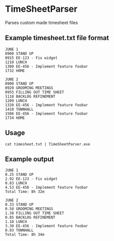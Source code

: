 # TimeSheetParser
Parses custom made timesheet files

## Example timesheet.txt file format

```
JUNE 1
0900 STAND UP
0915 EE-123 - Fix widget
1210 LUNCH
1300 EE-456 - Implement feature foobar
1732 HOME

JUNE 2
0900 STAND UP
0920 GROOMING MEETINGS
0955 FILLING OUT TIME SHEET
1118 BACKLOG REFINEMENT
1209 LUNCH
1320 EE-456 - Implement feature foobar
1410 TOWNHALL
1506 EE-456 - Implement feature foobar
1734 HOME
```

## Usage

`cat timesheet.txt | TimeSheetParser.exe`

## Example output

```
JUNE 1
0.25 STAND UP
2.92 EE-123 - Fix widget
0.83 LUNCH
4.53 EE-456 - Implement feature foobar
Total Time: 8h 32m

JUNE 2
0.33 STAND UP
0.58 GROOMING MEETINGS
1.38 FILLING OUT TIME SHEET
0.85 BACKLOG REFINEMENT
1.18 LUNCH
3.30 EE-456 - Implement feature foobar
0.93 TOWNHALL
Total Time: 8h 34m
```
